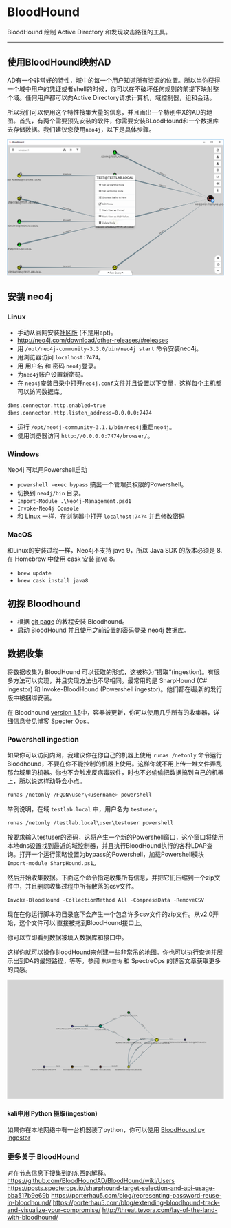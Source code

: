 # BloodHound
BloodHound 绘制 Active Directory 和发现攻击路径的工具。

---
## 使用BloodHound映射AD
AD有一个非常好的特性，域中的每一个用户知道所有资源的位置。所以当你获得一个域中用户的凭证或者shell的时候，你可以在不破坏任何规则的前提下映射整个域。任何用户都可以向Active Directory请求计算机，域控制器，组和会话。

所以我们可以使用这个特性搜集大量的信息，并且画出一个特别牛X的AD的地图。首先，有两个需要预先安装的软件，你需要安装BLoodHound和一个数据库去存储数据。我们建议您使用`neo4j`，以下是具体步骤。

![a80d26845c15364e3df32b3da6a6ef94.png](images/1.png)

## 安装 neo4j
### Linux

* 手动从官网安装[社区版](https://neo4j.com/download/community-edition/) (不是用apt)。
* <http://neo4j.com/download/other-releases/#releases​>
* 用 `/opt/neo4j-community-3.3.0/bin/neo4j start` 命令安装neo4j。
* 用浏览器访问 `localhost:7474`。
* 用 用户名 和 密码 `neo4j`登录。
* 为`neo4j`账户设置新密码。
* 在 `neo4j`安装目录中打开`neo4j.conf`文件并且设置以下变量，这样每个主机都可以访问数据库。

```bash
dbms.connector.http.enabled=true
dbms.connector.http.listen_address=0.0.0.0:7474
```

* 运行 `/opt/neo4j-community-3.1.1/bin/neo4j`重启`neo4j`。
* 使用浏览器访问 `http://0.0.0.0:7474/browser/`。

### Windows
Neo4j 可以用Powershell启动

* `powershell -exec bypass` 搞出一个管理员权限的Powershell。
*  切换到 `neo4j/bin` 目录。
*  `Import-Module .\Neo4j-Management.psd1`
*  `Invoke-Neo4j Console`
*  和 Linux 一样，在浏览器中打开 `localhost:7474` 并且修改密码

### MacOS
和Linux的安装过程一样，Neo4j不支持 java 9，所以 Java SDK 的版本必须是 8.
在 Homebrew 中使用 cask 安装 java 8。

* `brew update`
* `brew cask install java8`

## 初探 Bloodhound

* 根据 [git page](https://github.com/BloodHoundAD/BloodHound/wiki/Getting-started) 的教程安装 Bloodhound。
* 启动 BloodHound 并且使用之前设置的密码登录 neo4j 数据库。

## 数据收集
将数据收集为 BloodHound 可以读取的形式，这被称为”摄取“(ingestion)。有很多方法可以实现，并且实现方法也不尽相同。最常用的是 SharpHound (C# ingestor) 和 Invoke-BloodHound (Powershell ingestor)。他们都在i最新的发行版中被捆绑安装。

在 Bloodhound [version 1.5](https://github.com/BloodHoundAD/BloodHound/releases/tag/1.5)中，容器被更新，你可以使用几乎所有的收集器，详细信息参见博客 [Specter Ops](https://posts.specterops.io/bloodhound-1-5-the-container-update-fdf1ed2ad9da)。

### Powershell ingestion
如果你可以访问内网，我建议你在你自己的机器上使用 `runas /netonly` 命令运行 Bloodhound，不要在你不能控制的机器上使用。这样你就不用上传一堆文件弄乱那台域里的机器。你也不会触发反病毒软件，时也不必偷偷把数据搞到自己的机器上，所以说这样动静会小点。

```bash
runas /netonly /FQDN\user\<username> powershell
```
举例说明，在域 `testlab.local` 中，用户名为 `testuser`。
```bash
runas /netonly /testlab.local\user\testuser powershell 
```
按要求输入testuser的密码，这将产生一个新的Powershell窗口，这个窗口将使用本地dns设置找到最近的域控制器，并且执行BloodHound执行的各种LDAP查询。打开一个运行策略设置为bypass的Powershell，加载Powershell模块 `Import-module SharpHound.ps1`。

然后开始收集数据。下面这个命令指定收集所有信息，并把它们压缩到一个zip文件中，并且删除收集过程中所有散落的csv文件。
```Powershell
Invoke-BloodHound -CollectionMethod All -CompressData -RemoveCSV
```
现在在你运行脚本的目录底下会产生一个包含许多csv文件的zip文件。从v2.0开始，这个文件可以i直接被拖到BloodHound接口上。

你可以立即看到数据被填入数据库和接口中。

这样你就可以操作BloodHound来创建一些非常吊的地图。你也可以执行查询并展示出到DA的最短路径，等等。参阅 `默认查询` 和  SpectreOps 的博客文章获取更多的灵感。

![ce58fa6d8bf5d205383f2b618a1623d9.png](images/2.png)

#### kali中用 Python 摄取(ingestion)

如果你在本地网络中有一台机器装了python，你可以使用 [BloodHound.py ingestor](https://github.com/fox-it/BloodHound.py)

### 更多关于 BloodHound

对在节点信息下搜集到的东西的解释。
<https://github.com/BloodHoundAD/BloodHound/wiki/Users>
<https://posts.specterops.io/sharphound-target-selection-and-api-usage-bba517b9e69b>
<https://porterhau5.com/blog/representing-password-reuse-in-bloodhound/>
<https://porterhau5.com/blog/extending-bloodhound-track-and-visualize-your-compromise/>
<http://threat.tevora.com/lay-of-the-land-with-bloodhound/>
